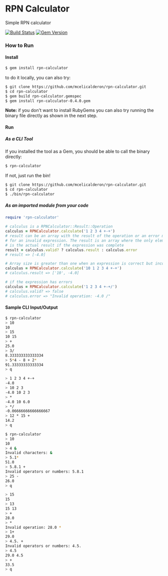 # RPN Calculator

Simple RPN calculator

[![Build Status](https://travis-ci.org/mcelicalderon/rpn-calculator.svg?branch=master)](https://travis-ci.org/mcelicalderon/rpn-calculator)
[![Gem Version](https://badge.fury.io/rb/rpn-calculator.svg)](https://badge.fury.io/rb/rpn-calculator)

### How to Run
#### Install
```bash
$ gem install rpn-calculator
```

to do it locally, you can also try:

```bash
$ git clone https://github.com/mcelicalderon/rpn-calculator.git
$ cd rpn-calculator
$ gem build rpn-calculator.gemspec
$ gem install rpn-calculator-0.4.0.gem
```

**Note:** if you don't want to install RubyGems you can also try running the binary file
directly as shown in the next step.
#### Run

##### As a CLI Tool

If you installed the tool as a Gem, you should be able to call the binary directly:

```bash
$ rpn-calculator
```

If not, just run the bin!

```bash
$ git clone https://github.com/mcelicalderon/rpn-calculator.git
$ cd rpn-calculator
$ ./bin/rpn-calculator
```

##### As an imported module from your code

```ruby
require 'rpn-calculator'

# calculus is a RPNCalculator::Result::Operation
calculus = RPNCalculator.calculate('1 2 3 4 +-+')
# result can be an array with the result of the operation or an error message
# for an invalid expression. The result is an array where the only element
# is the actual result if the expression was complete
result = calculus.valid? ? calculus.result : calculus.error
# result => [-4.0]

# Array size is greater than one when an expression is correct but incomplete
calculus = RPNCalculator.calculate('10 1 2 3 4 +-+')
# calculus.result => ['10', -4.0]

# if the expression has errors
calculus = RPNCalculator.calculate('1 2 3 4 +-+/')
# calculus.valid? => false
# calculus.error => "Invalid operation: -4.0 /"
```

#### Sample CLI Input/Output

```bash
$ rpn-calculator
> 10
10
> 15
10 15
> +
25.0
> 3/
8.333333333333334
> 5*4 - 8 + 2*
91.33333333333334
> q
```

```bash
> 1 2 3 4 +-+
-4.0
> 10 2 3
-4.0 10 2 3
> *
-4.0 10 6.0
> */
-0.06666666666666667
> 12 * 15 +
14.2
> q
```

```bash
$ rpn-calculator
> 10
10
> 4 &
Invalid characters: &
> 5.1*
51.0
> 5.8.1 +
Invalid operators or numbers: 5.8.1
> 25 -
26.0
> q
```

```bash
> 15
15
> 13
15 13
> +
28.0
> *
Invalid operation: 28.0 *
> 1+
29.0
> 4.5. +
Invalid operators or numbers: 4.5.
> 4.5  
29.0 4.5
> +
33.5
> q
```

